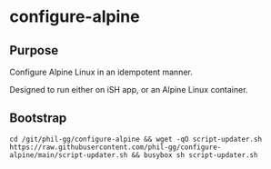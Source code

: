 # configure-alpine

## Purpose

Configure Alpine Linux in an idempotent manner.

Designed to run either on iSH app, or an Alpine Linux container.

## Bootstrap

`cd /git/phil-gg/configure-alpine && wget -qO script-updater.sh https://raw.githubusercontent.com/phil-gg/configure-alpine/main/script-updater.sh && busybox sh script-updater.sh`
